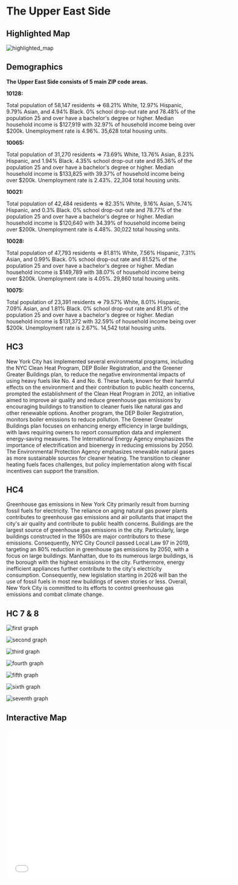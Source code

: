 # The Upper East Side
## Highlighted Map
![highlighted_map](HighlightedMap.png)

## Demographics
**The Upper East Side consists of 5 main ZIP code areas.**

**10128:**

Total population of 58,147 residents ⇒ 68.21% White, 12.97% Hispanic, 9.79% Asian, and 4.94% Black. 0% school drop-out rate and 78.48% of the population 25 and over have a bachelor's degree or higher. Median household income is $127,919 with 32.97% of household income being over $200k. Unemployment rate is 4.96%. 35,628 total housing units.

**10065:** 

Total population of 31,270 residents ⇒ 73.69% White, 13.76% Asian, 8.23% Hispanic, and 1.94% Black. 4.35% school drop-out rate and 85.36% of the population 25 and over have a bachelor's degree or higher. Median household income is $133,825 with 39.37% of household income being over $200k. Unemployment rate is 2.43%. 22,304 total housing units. 

**10021:**

Total population of 42,484 residents ⇒ 82.35% White, 9.16% Asian, 5.74% Hispanic, and 0.3% Black. 0% school drop-out rate and 78.77% of the population 25 and over have a bachelor's degree or higher. Median household income is $120,640 with 34.39% of household income being over $200k. Unemployment rate is 4.48%. 30,022 total housing units. 

**10028:**

Total population of 47,793 residents ⇒ 81.81% White, 7.56% Hispanic, 7.31% Asian, and 0.99% Black. 0% school drop-out rate and 81.52% of the population 25 and over have a bachelor's degree or higher. Median household income is $149,789 with 38.07% of household income being over $200k. Unemployment rate is 4.05%. 29,860 total housing units. 


**10075:**

Total population of 23,391 residents ⇒ 79.57% White, 8.01% Hispanic, 7.09% Asian, and 1.81% Black. 0% school drop-out rate and 81.9% of the population 25 and over have a bachelor's degree or higher. Median household income is $131,372 with 32.59% of household income being over $200k. Unemployment rate is 2.67%. 14,542 total housing units.


## HC3
New York City has implemented several environmental programs, including the NYC Clean Heat Program, DEP Boiler Registration, and the Greener Greater Buildings plan, to reduce the negative environmental impacts of using heavy fuels like No. 4 and No. 6. These fuels, known for their harmful effects on the environment and their contribution to public health concerns, prompted the establishment of the Clean Heat Program in 2012, an initiative aimed to improve air quality and reduce greenhouse gas emissions by encouraging buildings to transition to cleaner fuels like natural gas and other renewable options. Another program, the DEP Boiler Registration, monitors boiler emissions to reduce pollution. The Greener Greater Buildings plan focuses on enhancing energy efficiency in large buildings, with laws requiring owners to report consumption data and implement energy-saving measures. The International Energy Agency emphasizes the importance of electrification and bioenergy in reducing emissions by 2050. The Environmental Protection Agency emphasizes renewable natural gases as more sustainable sources for cleaner heating. The transition to cleaner heating fuels faces challenges, but policy implementation along with fiscal incentives can support the transition. 

## HC4 
Greenhouse gas emissions in New York City primarily result from burning fossil fuels for electricity. The reliance on aging natural gas power plants contributes to greenhouse gas emissions and air pollutants that imapct the city's air quality and contribute to public health concerns. Buildings are the largest source of greenhouse gas emissions in the city. Particularly, large buildings constructed in the 1950s are major contributors to these emissions. Consequently, NYC City Council passed Local Law 97 in 2019, targeting an 80% reduction in greenhouse gas emissions by 2050, with a focus on large buildings. Manhattan, due to its numerous large buildings, is the borough with the highest emissions in the city. Furthermore, energy inefficient appliances further contribute to the city's electricity consumption. Consequently, new legislation starting in 2026 will ban the use of fossil fuels in most new buildings of seven stories or less. Overall, New York City is committed to its efforts to control greenhouse gas emissions and combat climate change.

## HC 7 & 8 
![first graph](MeanBoilerCapacity.png)

![second graph](MeanTotalGallons(High).png)

![third graph](MeanTotalGallons(Low).png)

![fourth graph](MeanTotalMMBTU(High).png)

![fifth graph](MeanTotalMMBTU(Low).png)

![sixth graph](BoilerAgeRanges.png)

![seventh graph](GreenerGreater.png)


## Interactive Map
<iframe src="UpperEastLocations.html" width="600" height="400" frameborder="0" frameborder="0" marginwidth="0" marginheight="0" allowfullscreen></iframe>
